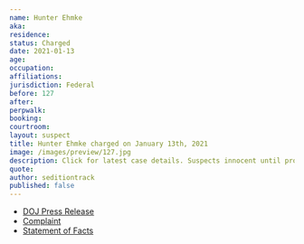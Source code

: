 ```yaml
---
name: Hunter Ehmke
aka:
residence: 
status: Charged
date: 2021-01-13
age: 
occupation:
affiliations:
jurisdiction: Federal
before: 127
after:
perpwalk:
booking: 
courtroom:
layout: suspect
title: Hunter Ehmke charged on January 13th, 2021
image: /images/preview/127.jpg
description: Click for latest case details. Suspects innocent until proven guilty.
quote:
author: seditiontrack
published: false
---
```


- [DOJ Press Release](https://www.justice.gov//usao-dc/pr/california-man-arrested-and-charged-federal-charges-following-events-united-states)
- [Complaint](https://www.justice.gov//opa/page/file/1353886/download)
- [Statement of Facts](https://www.justice.gov//opa/page/file/1353881/download)
